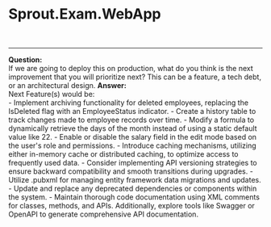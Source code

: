 <h1>Sprout.Exam.WebApp</h1> <br>
<hr>
<b>Question:</b><br>
If we are going to deploy this on production, what do you think is the next improvement that you will prioritize next? This can be a feature, a tech debt, or an architectural design.
<b>Answer:</b><br>
Next Feature(s) would be: <br>
- Implement archiving functionality for deleted employees, replacing the IsDeleted flag with an EmployeeStatus indicator.
- Create a history table to track changes made to employee records over time.
- Modify a formula to dynamically retrieve the days of the month instead of using a static default value like 22.
- Enable or disable the salary field in the edit mode based on the user's role and permissions.
- Introduce caching mechanisms, utilizing either in-memory cache or distributed caching, to optimize access to frequently used data.
- Consider implementing API versioning strategies to ensure backward compatibility and smooth transitions during upgrades.
- Utilize .pubxml for managing entity framework data migrations and updates.
- Update and replace any deprecated dependencies or components within the system.
- Maintain thorough code documentation using XML comments for classes, methods, and APIs. Additionally, explore tools like Swagger or OpenAPI to generate comprehensive API documentation.